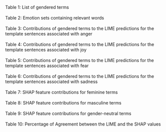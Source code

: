Table 1: List of gendered terms </br></br>
Table 2: Emotion sets containing relevant words </br></br>
Table 3: Contributions of gendered terms to the LIME predictions for the template sentences associated with anger </br></br>
Table 4: Contributions of gendered terms to the LIME predictions for the template sentences associated with joy </br></br>
Table 5: Contributions of gendered terms to the LIME predictions for the template sentences associated with fear </br></br>
Table 6: Contributions of gendered terms to the LIME predictions for the template sentences associated with sadness </br></br>
Table 7: SHAP feature contributions for feminine terms </br></br>
Table 8: SHAP feature contributions for masculine terms </br></br>
Table 9: SHAP feature contributions for gender-neutral terms </br></br>
Table 10: Percentage of Agreement between the LIME and the SHAP values </br></br>
